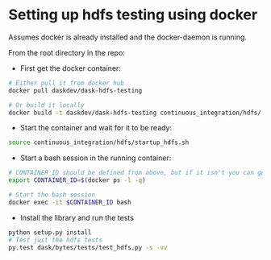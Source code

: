 # Setting up hdfs testing using docker

Assumes docker is already installed and the docker-daemon is running.

From the root directory in the repo:

- First get the docker container:

```bash
# Either pull it from docker hub
docker pull daskdev/dask-hdfs-testing

# Or build it locally
docker build -t daskdev/dask-hdfs-testing continuous_integration/hdfs/
```

- Start the container and wait for it to be ready:

```bash
source continuous_integration/hdfs/startup_hdfs.sh
```

- Start a bash session in the running container:

```bash
# CONTAINER_ID should be defined from above, but if it isn't you can get it from
export CONTAINER_ID=$(docker ps -l -q)

# Start the bash session
docker exec -it $CONTAINER_ID bash
```

- Install the library and run the tests

```bash
python setup.py install
# Test just the hdfs tests
py.test dask/bytes/tests/test_hdfs.py -s -vv
```
